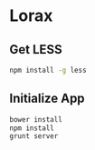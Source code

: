 Lorax
=====

## Get LESS
```sh
npm install -g less
```

## Initialize App

```sh
bower install
npm install
grunt server
```

